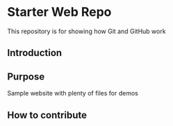 # Starter Web Repo

This repository is for showing how Git and GitHub work

## Introduction

## Purpose
Sample website with plenty of files for demos

## How to contribute
